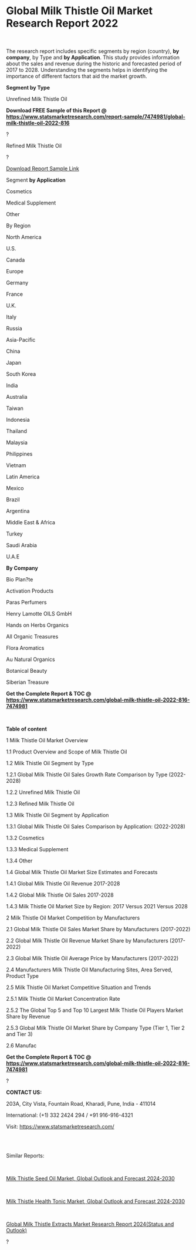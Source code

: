 <h1>Global Milk Thistle Oil Market Research Report 2022</h1><br/><p>The research report includes specific segments by region (country), <strong>by company</strong>, by Type and <strong>by Application</strong>. This study provides information about the sales and revenue during the historic and forecasted period of 2017 to 2028. Understanding the segments helps in identifying the importance of different factors that aid the market growth.</p>
 
 
 
 <p><strong>Segment by Type</strong></p>
 
 
 
 <p>Unrefined Milk Thistle Oil</p>
 
 
 
 <div><b>Download FREE Sample of this Report @ <a href="https://www.statsmarketresearch.com/download-free-sample/7474981/global-milk-thistle-oil-2022-816">https://www.statsmarketresearch.com/report-sample/7474981/global-milk-thistle-oil-2022-816</a></b></div>
 
 
 
 <p>? </p>
 
 
 
 <p>Refined Milk Thistle Oil</p>
 
 
 
 <p>? </p>
 
 
 
 <p><a href="https://www.statsmarketresearch.com/download-free-sample/7474981/global-milk-thistle-oil-2022-816">Download Report Sample Link</a></p>
 
 
 
 <p>Segment <strong>by Application</strong></p>
 
 
 
 <p>Cosmetics</p>
 
 
 
 <p>Medical Supplement</p>
 
 
 
 <p>Other</p>
 
 
 
 <p>By Region</p>
 
 
 
 <p>North America</p>
 
 
 
 <p>U.S.</p>
 
 
 
 <p>Canada</p>
 
 
 
 <p>Europe</p>
 
 
 
 <p>Germany</p>
 
 
 
 <p>France</p>
 
 
 
 <p>U.K.</p>
 
 
 
 <p>Italy</p>
 
 
 
 <p>Russia</p>
 
 
 
 <p>Asia-Pacific</p>
 
 
 
 <p>China</p>
 
 
 
 <p>Japan</p>
 
 
 
 <p>South Korea</p>
 
 
 
 <p>India</p>
 
 
 
 <p>Australia</p>
 
 
 
 <p>Taiwan</p>
 
 
 
 <p>Indonesia</p>
 
 
 
 <p>Thailand</p>
 
 
 
 <p>Malaysia</p>
 
 
 
 <p>Philippines</p>
 
 
 
 <p>Vietnam</p>
 
 
 
 <p>Latin America</p>
 
 
 
 <p>Mexico</p>
 
 
 
 <p>Brazil</p>
 
 
 
 <p>Argentina</p>
 
 
 
 <p>Middle East & Africa</p>
 
 
 
 <p>Turkey</p>
 
 
 
 <p>Saudi Arabia</p>
 
 
 
 <p>U.A.E</p>
 
 
 
 <p><strong>By Company</strong></p>
 
 
 
 <p>Bio Plan?te</p>
 
 
 
 <p>Activation Products</p>
 
 
 
 <p>Paras Perfumers</p>
 
 
 
 <p>Henry Lamotte OILS GmbH</p>
 
 
 
 <p>Hands on Herbs Organics</p>
 
 
 
 <p>All Organic Treasures</p>
 
 
 
 <p>Flora Aromatics</p>
 
 
 
 <p>Au Natural Organics</p>
 
 
 
 <p>Botanical Beauty</p>
 
 
 
 <p>Siberian Treasure</p>
 
 
 
 <div><b>Get the Complete Report & TOC @ <a href="https://www.statsmarketresearch.com/global-milk-thistle-oil-2022-816-7474981">https://www.statsmarketresearch.com/global-milk-thistle-oil-2022-816-7474981</a></b></div>
 
 
 
 <p><br />
 
 <b>Table of content</b></p>
 
 
 
 <p>1 Milk Thistle Oil Market Overview<br />
 
 1.1 Product Overview and Scope of Milk Thistle Oil<br />
 
 1.2 Milk Thistle Oil Segment by Type<br />
 
 1.2.1 Global Milk Thistle Oil Sales Growth Rate Comparison by Type (2022-2028)<br />
 
 1.2.2 Unrefined Milk Thistle Oil<br />
 
 1.2.3 Refined Milk Thistle Oil<br />
 
 1.3 Milk Thistle Oil Segment by Application<br />
 
 1.3.1 Global Milk Thistle Oil Sales Comparison by Application: (2022-2028)<br />
 
 1.3.2 Cosmetics<br />
 
 1.3.3 Medical Supplement<br />
 
 1.3.4 Other<br />
 
 1.4 Global Milk Thistle Oil Market Size Estimates and Forecasts<br />
 
 1.4.1 Global Milk Thistle Oil Revenue 2017-2028<br />
 
 1.4.2 Global Milk Thistle Oil Sales 2017-2028<br />
 
 1.4.3 Milk Thistle Oil Market Size by Region: 2017 Versus 2021 Versus 2028<br />
 
 2 Milk Thistle Oil Market Competition by Manufacturers<br />
 
 2.1 Global Milk Thistle Oil Sales Market Share by Manufacturers (2017-2022)<br />
 
 2.2 Global Milk Thistle Oil Revenue Market Share by Manufacturers (2017-2022)<br />
 
 2.3 Global Milk Thistle Oil Average Price by Manufacturers (2017-2022)<br />
 
 2.4 Manufacturers Milk Thistle Oil Manufacturing Sites, Area Served, Product Type<br />
 
 2.5 Milk Thistle Oil Market Competitive Situation and Trends<br />
 
 2.5.1 Milk Thistle Oil Market Concentration Rate<br />
 
 2.5.2 The Global Top 5 and Top 10 Largest Milk Thistle Oil Players Market Share by Revenue<br />
 
 2.5.3 Global Milk Thistle Oil Market Share by Company Type (Tier 1, Tier 2 and Tier 3)<br />
 
 2.6 Manufac</p>
 
 
 
 <div><b>Get the Complete Report & TOC @ <a href="https://www.statsmarketresearch.com/global-milk-thistle-oil-2022-816-7474981">https://www.statsmarketresearch.com/global-milk-thistle-oil-2022-816-7474981</a></b></div>
 
 
 
 <p>? </p>
 
 
 
 <p><b>CONTACT US:</b><br />
 
 203A, City Vista, Fountain Road, Kharadi, Pune, India - 411014<br />
 
 International: (+1) 332 2424 294 / +91 916-916-4321<br />
 
 Visit: <a href="https://www.statsmarketresearch.com/">https://www.statsmarketresearch.com/</a><br />
 
 <br />
 
 <br />
 
 Similar Reports:<br />
 
 <br />
 
 <a href="https://www.statsmarketresearch.com/global-milk-thistle-seed-oil-forecast-2024-2030-818-7923227">Milk Thistle Seed Oil Market, Global Outlook and Forecast 2024-2030</a><br />
 
 <br />
 
 <a href="https://www.statsmarketresearch.com/global-milk-thistle-health-tonic-forecast-2024-2030-135-7923229">Milk Thistle Health Tonic Market, Global Outlook and Forecast 2024-2030</a><br />
 
 <br />
 
 <a href="https://www.statsmarketresearch.com/global-milk-thistle-extracts-2024-598-7908232">Global Milk Thistle Extracts Market Research Report 2024(Status and Outlook)</a><br />
 
 ? </p>